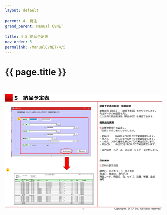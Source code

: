 ```yaml
---
layout: default

parent: 4. 発注
grand_parent: Manual CVNET

title: 4.5 納品予定表
nav_order: 5
permalink: /ManualCVNET/4/5
---
```


# {{ page.title }} <br/><br/>



<a href="/img/Hacchu/HC20.PNG" target="_blank">
<img src="/img/Hacchu/HC20.PNG" alt="login image"></a>

